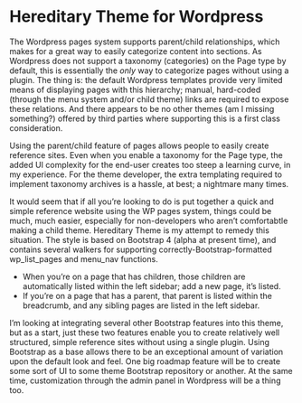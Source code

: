 # Hereditary Theme for Wordpress

The Wordpress pages system supports parent/child relationships, which makes for a great way to easily categorize content into sections. As Wordpress does not support a taxonomy (categories) on the Page type by default, this is essentially the _only_ way to categorize pages without using a plugin. The thing is: the default Wordpress templates provide very limited means of displaying pages with this hierarchy; manual, hard-coded (through the menu system and/or child theme) links are required to expose these relations. And there appears to be no other themes (am I missing something?) offered by third parties where supporting this is a first class consideration.

Using the parent/child feature of pages allows people to easily create reference sites. Even when you enable a taxonomy for the Page type, the added UI complexity for the end-user creates too steep a learning curve, in my experience. For the theme developer, the extra templating required to implement taxonomy archives is a hassle, at best; a nightmare many times.

It would seem that if all you’re looking to do is put together a quick and simple reference website using the WP pages system, things could be much, much easier, especially for non-developers who aren’t comfortabtle making a child theme. Hereditary Theme is my attempt to remedy this situation. The style is based on Bootstrap 4 (alpha at present time), and contains several walkers for supporting correctly-Bootstrap-formatted wp_list_pages and menu_nav functions.

* When you’re on a page that has children, those children are automatically listed within the left sidebar; add a new page, it’s listed. 
* If you’re on a page that has a parent, that parent is listed within the breadcrumb, and any sibling pages are listed in the left sidebar.

I’m looking at integrating several other Bootstrap features into this theme, but as a start, just these two features enable you to create relatively well structured, simple reference sites without using a single plugin. Using Bootstrap as a base allows there to be an exceptional amount of variation upon the default look and feel. One big roadmap feature will be to create some sort of UI to some theme Bootstrap repository or another. At the same time, customization through the admin panel in Wordpress will be a thing too.

